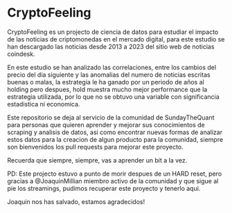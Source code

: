 # CryptoFeeling


CryptoFeeling es un projecto de ciencia de datos para estudiar el impacto de las noticias de criptomonedas en el mercado digital, para este estudio se han descargado las noticias desde 2013 a 2023 del sitio web de noticias coindesk.

En este estudio se han analizado las correlaciones, entre los cambios del precio del dia siguiente y las anomalias del numero de noticias escritas buenas o malas, la estrategia le ha ganado por un periodo de años al holding pero despues, hold muestra mucho mejor performance que la estrategia utilizada, por lo que no se obtuvo una variable con significancia estadistica ni economica.

Este repositorio se deja al servicio de la comunidad de SundayTheQuant para personas que quieren aprender y mejorar sus conocimientos de scraping y analisis de datos, asi como encontrar nuevas formas de analizar estos datos para la creacion de algun producto para la comunidad, siempre son bienvenidos los pull requests para mejorar este proyecto.

Recuerda que siempre, siempre, vas a aprender un bit a la vez.


PD: Este projecto estuvo a punto de morir despues de un HARD reset, pero gracias a @JoaquinMillian miembro activo de la comunidad y que sigue al pie los streamings, pudimos recuperar este proyecto y tenerlo aqui.

Joaquin nos has salvado, estamos agradecidos!